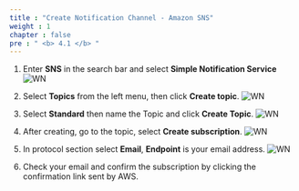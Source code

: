 ```yaml
---
title : "Create Notification Channel - Amazon SNS"
weight : 1 
chapter : false
pre : " <b> 4.1 </b> "
---
```


1. Enter **SNS** in the search bar and select **Simple Notification Service**
![WN](/images/4.warning/000-cb.png)

2. Select **Topics** from the left menu, then click **Create topic**.
![WN](/images/4.warning/001-cb.png)

3. Select **Standard** then name the Topic and click **Create Topic**.
![WN](/images/4.warning/002-cb.png)

4. After creating, go to the topic, select **Create subscription**.
![WN](/images/4.warning/003-cb.png)

5. In protocol section select **Email**, **Endpoint** is your email address.
![WN](/images/4.warning/004-cb.png)

6. Check your email and confirm the subscription by clicking the confirmation link sent by AWS.